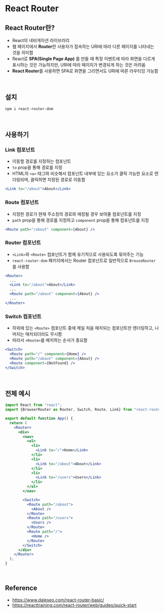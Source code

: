 # React Router
## React Router란?
* React의 네비게이션 라이브러리
* 웹 페이지에서 **Router**란 사용자가 접속하는 URI에 따라 다른 페이지를 나타내는 것을 의미함
* React로 **SPA(Single Page App)** 를 만들 때 특정 이벤트에 따라 화면을 다르게 표시하는 것은 가능하지만, URI에 따라 페이지가 변경되게 하는 것은 어려움
* **React Router**를 사용하면 SPA로 화면을 그리면서도 URI에 따른 라우티잉 가능함

<br>

## 설치
```bash
npm i react-router-dom
```

<br>

## 사용하기
### Link 컴포넌트
* 이동할 경로를 지정하는 컴포넌트
* `to` prop을 통해 경로를 지정
* HTML의 `<a>` 태그와 비슷해서 컴포넌트 내부에 있는 요소가 클릭 가능한 요소로 렌더링되며, 클릭하면 지정된 경로로 이동함
```jsx
<Link to="/about">About</Link>
```
### Route 컴포넌트
* 지정한 경로가 현재 주소창의 경로와 매칭될 경우 보여줄 컴포넌트를 지정
* `path` prop을 통해 경로를 지정하고 `component` prop을 통해 컴포넌트를 지정
```jsx
<Route path="/about" component={About} />
```
### Router 컴포넌트
* `<Link>`와 `<Route>` 컴포넌트가 함께 유기적으로 사용되도록 묶어주는 기능
* `react-router-dom` 패키지에서는 Router 컴포넌트로 일반적으로 `BrouseRouter`를 사용함
```jsx
<Router>
  ...
  <Link to="/about">About</Link>
  ...
  <Route path="/about" component={About} />
  ...
</Router>  
```
### Switch 컴포넌트
* 하위에 있는 `<Route>` 컴포넌트 중에 제일 처음 매치되는 컴포넌트만 렌더링하고, 나머지는 매치되더라도 무시함
* 따라서 `<Route>`를 배치하는 순서가 중요함
```jsx
<Switch>
  <Route path="/" component={Home} />
  <Route path="/about" component={About} />
  <Route component={NotFound} />
</Switch>
```

<br>

## 전체 예시
```jsx
import React from "react";
import {BrowserRouter as Router, Switch, Route, Link} from "react-router-dom";

export default function App() {
  return (
    <Router>
      <div>
        <nav>
          <ul>
            <li>
              <Link to="/">Home</Link>
            </li>
            <li>
              <Link to="/about">About</Link>
            </li>
            <li>
              <Link to="/users">Users</Link>
            </li>
          </ul>
        </nav>

        <Switch>
          <Route path="/about">
            <About />
          </Route>
          <Route path="/users">
            <Users />
          </Route>
          <Route path="/">
            <Home />
          </Route>
        </Switch>
      </div>
    </Router>
  );
}
```

<br>

## Reference
* <https://www.daleseo.com/react-router-basic/>
* <https://reacttraining.com/react-router/web/guides/quick-start>